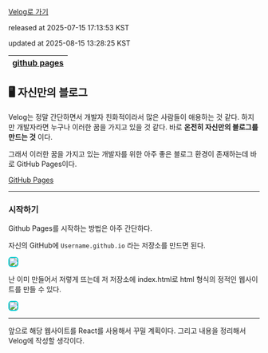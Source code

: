 [Velog로 가기](https://velog.io/@choi-hyk/GitHub-Pages-시작하기)

released at 2025-07-15 17:13:53 KST

updated at 2025-08-15 13:28:25 KST

|[github pages](https://velog.io/tags/github-pages)|
|----|

## 🖥️ 자신만의 블로그

Velog는 정말 간단하면서 개발자 친화적이라서 많은 사람들이 애용하는 것 같다. 하지만 개발자라면 누구나 이러한 꿈을 가지고 있을 것 같다. 바로 **온전히 자신만의 블로그를 만드는 것** 이다.  

그래서 이러한 꿈을 가지고 있는 개발자를 위한 아주 좋은 블로그 환경이 존재하는데 바로 GitHub Pages이다.

[GitHub Pages](https://pages.github.com/)

--- 

### 시작하기

Github Pages를 시작하는 방법은 아주 간단하다.

자신의 GitHub에 `Username.github.io` 라는 저장소를 만드면 된다. 

<img src="https://github.com/user-attachments/assets/928c3b7c-8318-4485-8222-2b1285126e9f"  style="border: 2px solid #00ced1; border-radius: 6px;"/>

난 이미 만들어서 저렇게 뜨는데 저 저장소에 index.html로 html 형식의 정적인 웹사이트를 만들 수 있다.

<img src="https://github.com/user-attachments/assets/713e1526-91e7-4a19-9617-f3c6f5bae87e"  style="border: 2px solid #00ced1; border-radius: 6px;"/>

--- 

앞으로 해당 웹사이트를 React를 사용해서 꾸밀 계획이다. 그리고 내용을 정리해서 Velog에 작성할 생각이다.
